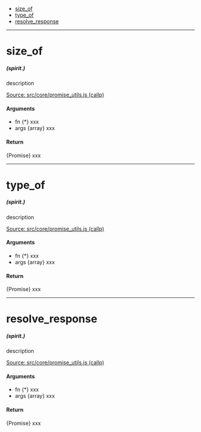- [size_of](#size_of)
- [type_of](#type_of)
- [resolve_response](#resolve_response)

-------------------------------------------
# size_of
##### (spirit.)

description

[Source: src/core/promise_utils.js (callp)](../../src/core/promise_utils.js#L20)

#### Arguments
* fn {*} xxx
* args {array} xxx

#### Return
{Promise} xxx



-------------------------------------------
# type_of
##### (spirit.)

description

[Source: src/core/promise_utils.js (callp)](../../src/core/promise_utils.js#L20)

#### Arguments
* fn {*} xxx
* args {array} xxx

#### Return
{Promise} xxx



-------------------------------------------
# resolve_response
##### (spirit.)

description

[Source: src/core/promise_utils.js (callp)](../../src/core/promise_utils.js#L20)

#### Arguments
* fn {*} xxx
* args {array} xxx

#### Return
{Promise} xxx
